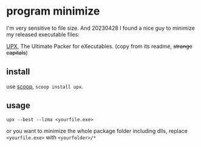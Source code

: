 # program minimize
I'm very sensitive to file size. And 20230428 I found a nice guy to minimize my released executable files:

[UPX](https://github.com/upx/upx), The Ultimate Packer for eXecutables. (copy from its readme, ~~strange capitals~~)
## install
use [scoop](../farraginous/recommend_packages.md#scoop), `scoop install upx`.
## usage
`upx --best --lzma <yourfile.exe>`

or you want to minimize the whole package folder including dlls, replace `<yourfile.exe>` with `<yourfolder>/*`